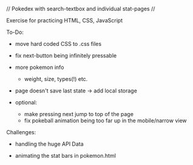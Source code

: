 // Pokedex with search-textbox and individual stat-pages //

Exercise for practicing HTML, CSS, JavaScript

To-Do:

- move hard coded CSS to .css files

- fix next-button being infinitely pressable

- more pokemon info
    - weight, size, types(!) etc.

- page doesn't save last state
    -> add local storage

- optional:
    - make pressing next jump to top of the page
    - fix pokeball animation being too far up in the mobile/narrow view




Challenges:

- handling the huge API Data

- animating the stat bars in pokemon.html
